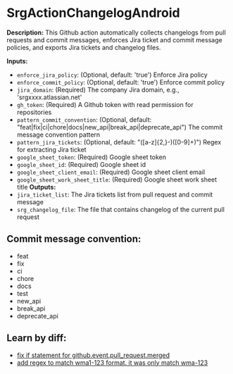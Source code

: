 # SrgActionChangelogAndroid

**Description:** This Github action automatically collects changelogs from pull requests and commit messages, enforces Jira ticket and commit message policies, and exports Jira tickets and changelog files.

**Inputs:**
- `enforce_jira_policy`: (Optional, default: 'true') Enforce Jira policy
- `enforce_commit_policy`: (Optional, default: 'true') Enforce commit policy
- `jira_domain`: (Required) The company Jira domain, e.g., 'srgxxxx.atlassian.net'
- `gh_token`: (Required) A Github token with read permission for repositories
- `pattern_commit_convention`: (Optional, default: "feat|fix|ci|chore|docs|new_api|break_api|deprecate_api") The commit message convention pattern
- `pattern_jira_tickets`: (Optional, default: "([a-z]{2,}-)([0-9]+)") Regex for extracting Jira ticket
- `google_sheet_token`: (Required) Google sheet token
- `google_sheet_id`: (Required) Google sheet id
- `google_sheet_client_email`: (Required) Google sheet client email
- `google_sheet_work_sheet_title`: (Required) Google sheet work sheet title
**Outputs:**
- `jira_ticket_list`: The Jira tickets list from pull request and commit message
- `srg_changelog_file`: The file that contains changelog of the current pull request
 ## Commit message convention:
 - feat
 - fix
 - ci
 - chore
 - docs 
 - test
 - new_api
 - break_api
 - deprecate_api
 ## Learn by diff:
- [ fix if statement for github.event.pull_request.merged](https://github.com/SweetRainGarden/SrgGactionChangelogApp/pull/95/files)
- [ add regex to match wma1-123 format. it was only match wma-123](https://github.com/SweetRainGarden/SrgGactionChangelogApp/pull/247/files)
